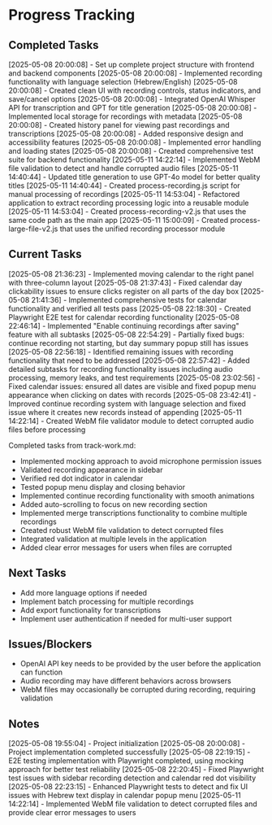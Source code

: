 # Progress Tracking

## Completed Tasks
[2025-05-08 20:00:08] - Set up complete project structure with frontend and backend components
[2025-05-08 20:00:08] - Implemented recording functionality with language selection (Hebrew/English)
[2025-05-08 20:00:08] - Created clean UI with recording controls, status indicators, and save/cancel options
[2025-05-08 20:00:08] - Integrated OpenAI Whisper API for transcription and GPT for title generation
[2025-05-08 20:00:08] - Implemented local storage for recordings with metadata
[2025-05-08 20:00:08] - Created history panel for viewing past recordings and transcriptions
[2025-05-08 20:00:08] - Added responsive design and accessibility features
[2025-05-08 20:00:08] - Implemented error handling and loading states
[2025-05-08 20:00:08] - Created comprehensive test suite for backend functionality
[2025-05-11 14:22:14] - Implemented WebM file validation to detect and handle corrupted audio files
[2025-05-11 14:40:44] - Updated title generation to use GPT-4o model for better quality titles
[2025-05-11 14:40:44] - Created process-recording.js script for manual processing of recordings
[2025-05-11 14:53:04] - Refactored application to extract recording processing logic into a reusable module
[2025-05-11 14:53:04] - Created process-recording-v2.js that uses the same code path as the main app
[2025-05-11 15:00:09] - Created process-large-file-v2.js that uses the unified recording processor module

## Current Tasks
[2025-05-08 21:36:23] - Implemented moving calendar to the right panel with three-column layout
[2025-05-08 21:37:43] - Fixed calendar day clickability issues to ensure clicks register on all parts of the day box
[2025-05-08 21:41:36] - Implemented comprehensive tests for calendar functionality and verified all tests pass
[2025-05-08 22:18:30] - Created Playwright E2E test for calendar recording functionality
[2025-05-08 22:46:14] - Implemented "Enable continuing recordings after saving" feature with all subtasks
[2025-05-08 22:54:29] - Partially fixed bugs: continue recording not starting, but day summary popup still has issues
[2025-05-08 22:56:18] - Identified remaining issues with recording functionality that need to be addressed
[2025-05-08 22:57:42] - Added detailed subtasks for recording functionality issues including audio processing, memory leaks, and test requirements
[2025-05-08 23:02:56] - Fixed calendar issues: ensured all dates are visible and fixed popup menu appearance when clicking on dates with records
[2025-05-08 23:42:41] - Improved continue recording system with language selection and fixed issue where it creates new records instead of appending
[2025-05-11 14:22:14] - Created WebM file validator module to detect corrupted audio files before processing

Completed tasks from track-work.md:
- Implemented mocking approach to avoid microphone permission issues
- Validated recording appearance in sidebar
- Verified red dot indicator in calendar
- Tested popup menu display and closing behavior
- Implemented continue recording functionality with smooth animations
- Added auto-scrolling to focus on new recording section
- Implemented merge transcriptions functionality to combine multiple recordings
- Created robust WebM file validation to detect corrupted files
- Integrated validation at multiple levels in the application
- Added clear error messages for users when files are corrupted

## Next Tasks
- Add more language options if needed
- Implement batch processing for multiple recordings
- Add export functionality for transcriptions
- Implement user authentication if needed for multi-user support

## Issues/Blockers
- OpenAI API key needs to be provided by the user before the application can function
- Audio recording may have different behaviors across browsers
- WebM files may occasionally be corrupted during recording, requiring validation

## Notes
[2025-05-08 19:55:04] - Project initialization
[2025-05-08 20:00:08] - Project implementation completed successfully
[2025-05-08 22:19:15] - E2E testing implementation with Playwright completed, using mocking approach for better test reliability
[2025-05-08 22:20:45] - Fixed Playwright test issues with sidebar recording detection and calendar red dot visibility
[2025-05-08 22:23:15] - Enhanced Playwright tests to detect and fix UI issues with Hebrew text display in calendar popup menu
[2025-05-11 14:22:14] - Implemented WebM file validation to detect corrupted files and provide clear error messages to users
